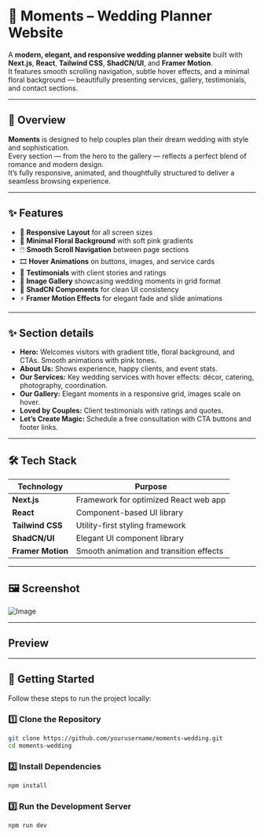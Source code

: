 
# 💍 Moments – Wedding Planner Website

A **modern, elegant, and responsive wedding planner website** built with **Next.js**, **React**, **Tailwind CSS**, **ShadCN/UI**, and **Framer Motion**.  
It features smooth scrolling navigation, subtle hover effects, and a minimal floral background — beautifully presenting services, gallery, testimonials, and contact sections.

---

## 🌸 Overview

**Moments** is designed to help couples plan their dream wedding with style and sophistication.  
Every section — from the hero to the gallery — reflects a perfect blend of romance and modern design.  
It’s fully responsive, animated, and thoughtfully structured to deliver a seamless browsing experience.

---

## ✨ Features

- 🌼 **Responsive Layout** for all screen sizes  
- 🪷 **Minimal Floral Background** with soft pink gradients  
- 🖱️ **Smooth Scroll Navigation** between page sections  
- 🎞️ **Hover Animations** on buttons, images, and service cards  
- 💬 **Testimonials** with client stories and ratings  
- 📸 **Image Gallery** showcasing wedding moments in grid format  
- 🎨 **ShadCN Components** for clean UI consistency  
- ⚡ **Framer Motion Effects** for elegant fade and slide animations  

---

## ✨ Section details

* **Hero:** Welcomes visitors with gradient title, floral background, and CTAs. Smooth animations with pink tones.
* **About Us:** Shows experience, happy clients, and event stats.
* **Our Services:** Key wedding services with hover effects: décor, catering, photography, coordination.
* **Our Gallery:** Elegant moments in a responsive grid, images scale on hover.
* **Loved by Couples:** Client testimonials with ratings and quotes.
* **Let’s Create Magic:** Schedule a free consultation with CTA buttons and footer links.


---

## 🛠️ Tech Stack

| Technology | Purpose |
|-------------|----------|
| **Next.js** | Framework for optimized React web app |
| **React** | Component-based UI library |
| **Tailwind CSS** | Utility-first styling framework |
| **ShadCN/UI** | Elegant UI component library |
| **Framer Motion** | Smooth animation and transition effects |

---

## 🖼️ Screenshot

![Image](https://github.com/user-attachments/assets/61ad7c25-1833-4580-9e90-4e2b3489697f)

---

## Preview


---

## 🚀 Getting Started

Follow these steps to run the project locally:

### 1️⃣ Clone the Repository
```bash
git clone https://github.com/yourusername/moments-wedding.git
cd moments-wedding
````

### 2️⃣ Install Dependencies

```bash
npm install
```

### 3️⃣ Run the Development Server

```bash
npm run dev
```
